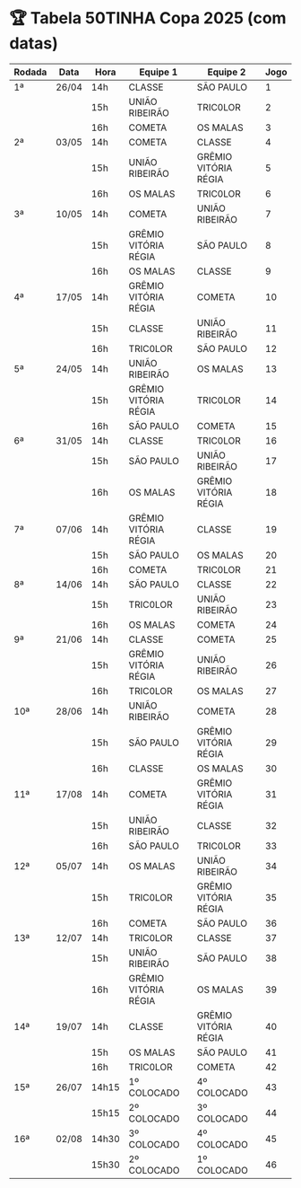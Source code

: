 # 🏆 Tabela 50TINHA Copa 2025 (com datas)

| Rodada | Data  | Hora  | Equipe 1             | Equipe 2             | Jogo |
|--------|-------|-------|----------------------|----------------------|------|
| 1ª     | 26/04 | 14h   | CLASSE               | SÃO PAULO            | 1    |
|        |       | 15h   | UNIÃO RIBEIRÃO       | TRIC0LOR             | 2    |
|        |       | 16h   | COMETA               | OS MALAS             | 3    |
| 2ª     | 03/05 | 14h   | COMETA               | CLASSE               | 4    |
|        |       | 15h   | UNIÃO RIBEIRÃO       | GRÊMIO VITÓRIA RÉGIA | 5    |
|        |       | 16h   | OS MALAS             | TRIC0LOR             | 6    |
| 3ª     | 10/05 | 14h   | COMETA               | UNIÃO RIBEIRÃO       | 7    |
|        |       | 15h   | GRÊMIO VITÓRIA RÉGIA | SÃO PAULO            | 8    |
|        |       | 16h   | OS MALAS             | CLASSE               | 9    |
| 4ª     | 17/05 | 14h   | GRÊMIO VITÓRIA RÉGIA | COMETA               | 10   |
|        |       | 15h   | CLASSE               | UNIÃO RIBEIRÃO       | 11   |
|        |       | 16h   | TRIC0LOR             | SÃO PAULO            | 12   |
| 5ª     | 24/05 | 14h   | UNIÃO RIBEIRÃO       | OS MALAS             | 13   |
|        |       | 15h   | GRÊMIO VITÓRIA RÉGIA | TRIC0LOR             | 14   |
|        |       | 16h   | SÃO PAULO            | COMETA               | 15   |
| 6ª     | 31/05 | 14h   | CLASSE               | TRIC0LOR             | 16   |
|        |       | 15h   | SÃO PAULO            | UNIÃO RIBEIRÃO       | 17   |
|        |       | 16h   | OS MALAS             | GRÊMIO VITÓRIA RÉGIA | 18   |
| 7ª     | 07/06 | 14h   | GRÊMIO VITÓRIA RÉGIA | CLASSE               | 19   |
|        |       | 15h   | SÃO PAULO            | OS MALAS             | 20   |
|        |       | 16h   | COMETA               | TRIC0LOR             | 21   |
| 8ª     | 14/06 | 14h   | SÃO PAULO            | CLASSE               | 22   |
|        |       | 15h   | TRIC0LOR             | UNIÃO RIBEIRÃO       | 23   |
|        |       | 16h   | OS MALAS             | COMETA               | 24   |
| 9ª     | 21/06 | 14h   | CLASSE               | COMETA               | 25   |
|        |       | 15h   | GRÊMIO VITÓRIA RÉGIA | UNIÃO RIBEIRÃO       | 26   |
|        |       | 16h   | TRIC0LOR             | OS MALAS             | 27   |
| 10ª    | 28/06 | 14h   | UNIÃO RIBEIRÃO       | COMETA               | 28   |
|        |       | 15h   | SÃO PAULO            | GRÊMIO VITÓRIA RÉGIA | 29   |
|        |       | 16h   | CLASSE               | OS MALAS             | 30   |
| 11ª    | 17/08 | 14h   | COMETA               | GRÊMIO VITÓRIA RÉGIA | 31   |
|        |       | 15h   | UNIÃO RIBEIRÃO       | CLASSE               | 32   |
|        |       | 16h   | SÃO PAULO            | TRIC0LOR             | 33   |
| 12ª    | 05/07 | 14h   | OS MALAS             | UNIÃO RIBEIRÃO       | 34   |
|        |       | 15h   | TRIC0LOR             | GRÊMIO VITÓRIA RÉGIA | 35   |
|        |       | 16h   | COMETA               | SÃO PAULO            | 36   |
| 13ª    | 12/07 | 14h   | TRIC0LOR             | CLASSE               | 37   |
|        |       | 15h   | UNIÃO RIBEIRÃO       | SÃO PAULO            | 38   |
|        |       | 16h   | GRÊMIO VITÓRIA RÉGIA | OS MALAS             | 39   |
| 14ª    | 19/07 | 14h   | CLASSE               | GRÊMIO VITÓRIA RÉGIA | 40   |
|        |       | 15h   | OS MALAS             | SÃO PAULO            | 41   |
|        |       | 16h   | TRIC0LOR             | COMETA               | 42   |
| 15ª    | 26/07 | 14h15 | 1º COLOCADO          | 4º COLOCADO          | 43   |
|        |       | 15h15 | 2º COLOCADO          | 3º COLOCADO          | 44   |
| 16ª    | 02/08 | 14h30 | 3º COLOCADO          | 4º COLOCADO          | 45   |
|        |       | 15h30 | 2º COLOCADO          | 1º COLOCADO          | 46   |